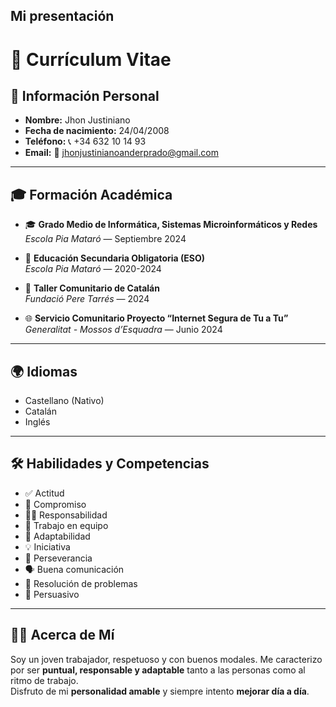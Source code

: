 ## Mi presentación

# 💼 Currículum Vitae

## 👤 Información Personal
- **Nombre:** Jhon Justiniano  
- **Fecha de nacimiento:** 24/04/2008  
- **Teléfono:** 📞 +34 632 10 14 93  
- **Email:** 📧 [jhonjustinianoanderprado@gmail.com](mailto:jhonjustinianoanderprado@gmail.com)  

---

## 🎓 Formación Académica
- 🎓 **Grado Medio de Informática, Sistemas Microinformáticos y Redes**  
  *Escola Pia Mataró* — Septiembre 2024  

- 🏫 **Educación Secundaria Obligatoria (ESO)**  
  *Escola Pia Mataró* — 2020-2024  

- 📘 **Taller Comunitario de Catalán**  
  *Fundació Pere Tarrés* — 2024  

- 🌐 **Servicio Comunitario Proyecto “Internet Segura de Tu a Tu”**  
  *Generalitat - Mossos d’Esquadra* — Junio 2024  

---

## 🌍 Idiomas
- Castellano (Nativo)  
- Catalán  
- Inglés  

---

## 🛠️ Habilidades y Competencias
- ✅ Actitud  
- 🤝 Compromiso  
- 🧑‍💼 Responsabilidad  
- 👥 Trabajo en equipo  
- 🔄 Adaptabilidad  
- 💡 Iniciativa  
- 🎯 Perseverancia  
- 🗣️ Buena comunicación  
- 🧩 Resolución de problemas  
- 🎤 Persuasivo  

---

## 🙋‍♂️ Acerca de Mí
Soy un joven trabajador, respetuoso y con buenos modales. Me caracterizo por ser **puntual, responsable y adaptable** tanto a las personas como al ritmo de trabajo.  
Disfruto de mi **personalidad amable** y siempre intento **mejorar día a día**.  
